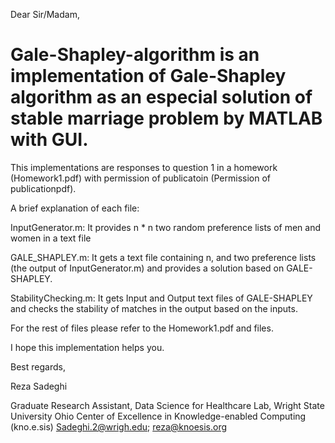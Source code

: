 Dear Sir/Madam,

# Gale-Shapley-algorithm is an implementation of Gale-Shapley algorithm as an especial solution of stable marriage problem by MATLAB with GUI.
This implementations are responses to question 1 in a homework (Homework1.pdf) with permission of publicatoin (Permission of publicationpdf).

A brief explanation of each file:

InputGenerator.m: It provides n * n two random preference lists of men and women in a text file

GALE_SHAPLEY.m: It gets a text file containing n, and two preference lists (the output of InputGenerator.m) and provides a solution based on GALE-SHAPLEY.

StabilityChecking.m: It gets Input and Output text files of GALE-SHAPLEY and checks the stability of matches in the output based on the inputs.

For the rest of files please refer to the Homework1.pdf and files.

I hope this implementation helps you.

Best regards,

Reza Sadeghi

Graduate Research Assistant, Data Science for Healthcare Lab, Wright State University
Ohio Center of Excellence in Knowledge-enabled Computing (kno.e.sis)
Sadeghi.2@wrigh.edu; reza@knoesis.org

